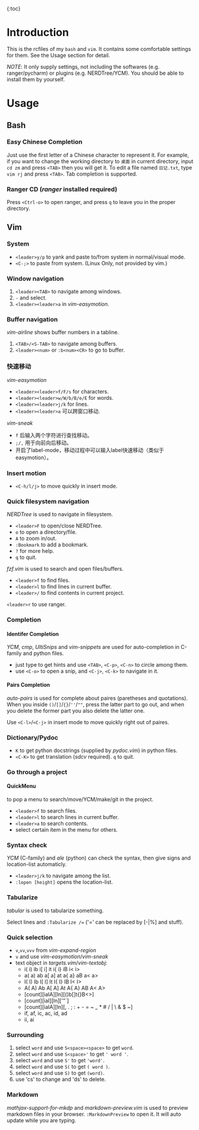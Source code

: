 {:toc}

# Introduction

This is the rcfiles of my `bash` and `vim`. It contains some comfortable settings for them. See the Usage section for detail.

*NOTE*: It only supply settings, not including the softwares (e.g. ranger/pycharm) or plugins (e.g. NERDTree/YCM). You should be able to install them by yourself.

# Usage
## Bash
### Easy Chinese Completion
Just use the first letter of a Chinese character to represent it. For example, if you want to change the working directory to `桌面` in current directory, input `cd zm` and press `<TAB>` then you will get it. To edit a file named `日记.txt`, type `vim rj` and press `<TAB>`. Tab completion is supported.
### Ranger CD (*ranger* installed required)
Press `<Ctrl-o>` to open ranger, and press `q` to leave you in the proper directory.

## Vim
### System
* `<leader>y/p` to yank and paste to/from system in normal/visual mode.
* `<C-;>` to paste from system. (Linux Only, not provided by vim.)

### Window navigation
1. `<leader><TAB>` to navigate among windows.
2. `-` and select.
3. `<leader><leader>a` in *vim-easymotion*.

### Buffer navigation
*vim-airline* shows buffer numbers in a tabline.

1. `<TAB>/<S-TAB>` to navigate among buffers.
2. `<leader><num>` or `:b<num><CR>` to go to buffer<num>.

### 快速移动
*vim-easymotion*
* `<leader><leader>f/F/s` for characters.
* `<leader><leader>w/W/b/B/e/E` for words.
* `<leader><leader>j/k` for lines.
* `<leader><leader>a` 可以跨窗口移动.

*vim-sneak*
* `f` 后输入两个字符进行查找移动。
* `;/,` 用于向前向后移动。
* 开启了label-mode，移动过程中可以输入label快速移动（类似于easymotion）。

### Insert motion
* `<C-h/l/j>` to move quickly in insert mode.

### Quick filesystem navigation
*NERDTree* is used to navigate in filesystem.
* `<leader>F` to open/close NERDTree.
* `o` to open a directory/file.
* `A` to zoom in/out.
* `:Bookmark` to add a bookmark.
* `?` for more help.
* `q` to quit.

*fzf.vim* is used to search and open files/buffers.
* `<leader>f` to find files.
* `<leader>l` to find lines in current buffer.
* `<leader>/` to find contents in current project.

`<leader>r` to use ranger.

### Completion
#### Identifer Completion
*YCM*, *cmp*, *UltiSnips* and *vim-snippets* are used for auto-completion in C-family and python files.
* just type to get hints and use `<TAB>`, `<C-p>`, `<C-n>` to circle among them.
* use `<C-o>` to open a snip, and `<C-j>`, `<C-k>` to navigate in it.

#### Pairs Completion
*auto-pairs* is used for complete about paires (paretheses and quotations).  When you inside `()`/`[]`/`{}`/`''`/`""`, press the latter part to go out, and when you delete the former part you also delete the latter one.

Use `<C-l>`/`<C-j>` in insert mode to move quickly right out of paires.

### Dictionary/Pydoc
* `K` to get python docstrings (supplied by *pydoc.vim*) in python files.
* `<C-K>` to get translation (*sdcv* required). `q` to quit.

### Go through a project
#### QuickMenu
<F12> to pop a menu to search/move/YCM/make/git in the project.
* `<leader>f` to search files.
* `<leader>l` to search lines in current buffer.
* `<leader>a` to search contents.
* select certain item in the menu for others.

### Syntax check
*YCM* (C-family) and *ale* (python) can check the syntax, then give signs and location-list automaticly.
* `<leader>j/k` to navigate among the list.
* `:lopen [height]` opens the location-list.

### Tabularize
*tabular* is used to tabularize something.

Select lines and `:Tabularize /=` ('=' can be replaced by [-|%] and stuff).

### Quick selection
* `v`,`vv`,`vvv` from *vim-expand-region*
* `v` and use *vim-easymotion*/*vim-sneak*
* text object in *targets.vim*/*vim-textobj*:
    * i( i) ib i[ i] it i{ i} iB i< i>
    * a( a) ab a[ a] at a{ a} aB a< a>
    * I( I) Ib I[ I] It I{ I} IB I< I>
    * A( A) Ab A[ A] At A{ A} AB A< A>
    * [count][iaIA][ln][()b[]t{}B<>]
    * [count][iaI][ln]['"`]
    * [count][iaIA][ln][, . ; : + - = ~ _ * # / | \ & $ ~]
    * if, af, ic, ac, id, ad
    * ii, ai

### Surrounding
1. select `word` and use `S<space><space>` to get ` word `.
1. select `word` and use `S<space>'` to get `' word '`.
1. select `word` and use `S'` to get `'word'`.
1. select `word` and use `S(` to get `( word )`.
1. select `word` and use `S)` to get `(word)`.
1. use 'cs' to change and 'ds' to delete.

### Markdown
*mathjax-support-for-mkdp* and *markdown-preview.vim* is used to preview markdown files in your browser. `:MarkdownPreview` to open it. It will auto update while you are typing.
